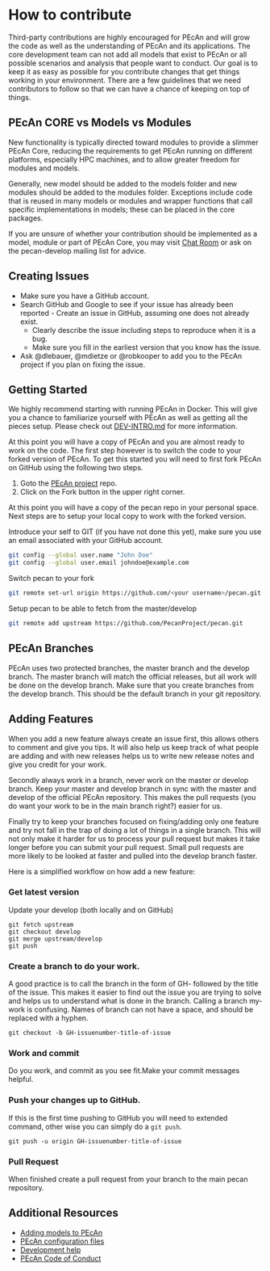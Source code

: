 # How to contribute

Third-party contributions are highly encouraged for PEcAn and will grow the code as well as the understanding of PEcAn and its applications.  The core development team can not add all models that exist to PEcAn or all possible scenarios and analysis that people want to conduct.  Our goal is to keep it as easy as possible for you contribute changes that get things working in your environment. 
There are a few guidelines that we need contributors to follow so that we can have a chance of keeping on top of things.

## PEcAn CORE vs Models vs Modules

New functionality is typically directed toward modules to provide a slimmer PEcAn Core, reducing the requirements to get PEcAn running on different platforms, especially HPC machines, and to allow greater freedom for modules and models.

Generally, new model should be added to the models folder and new modules should be added to the modules folder. 
Exceptions include code that is reused in many models or modules and wrapper functions that call specific implementations in models; these can be placed in the core packages.

If you are unsure of whether your contribution should be implemented as a model, module or part of PEcAn Core, you may visit [Chat Room](https://join.slack.com/t/pecanproject/shared_invite/enQtMzkyODUyMjQyNTgzLWEzOTM1ZjhmYWUxNzYwYzkxMWVlODAyZWQwYjliYzA0MDA0MjE4YmMyOTFhMjYyMjYzN2FjODE4N2Y4YWFhZmQ) or ask on the pecan-develop mailing list for advice.

## Creating Issues

- Make sure you have a GitHub account.
- Search GitHub and Google to see if your issue has already been reported
        - Create an issue in GitHub, assuming one does not already exist.
	- Clearly describe the issue including steps to reproduce when it is a bug.
	- Make sure you fill in the earliest version that you know has the issue.
- Ask @dlebauer, @mdietze or @robkooper to add you to the PEcAn project if you plan on fixing the issue.

## Getting Started

We highly recommend starting with running PEcAn in Docker. This will give you a chance to familiarize yourself with PEcAn as well as getting all the pieces setup. Please check out [DEV-INTRO.md](DEV-INTRO.md) for more information.

At this point you will have a copy of PEcAn and you are almost ready to work on the code. The first step however is to switch the code  to your forked version of PEcAn. To get this started you will need to first fork PEcAn on GitHub using the following two steps.

1. Goto the [PEcAn project](https://github.com/PecanProject/pecan) repo.
2. Click on the Fork button in the upper right corner.

At this point you will have a copy of the pecan repo in your personal space. Next steps are to setup your local copy to work with the forked version.

Introduce your self to GIT (if you have not done this yet), make sure you use an email associated with your GitHub account.
```bash
git config --global user.name "John Doe"
git config --global user.email johndoe@example.com
```

Switch pecan to your fork
```bash
git remote set-url origin https://github.com/<your username>/pecan.git
```

Setup pecan to be able to fetch from the master/develop
```bash
git remote add upstream https://github.com/PecanProject/pecan.git
```

## PEcAn Branches

PEcAn uses two protected branches, the master branch and the develop branch. The master branch will match the official releases, but all work will be done on the develop branch. Make sure that you create branches from the develop branch. This should be the default branch in your git repository.

## Adding Features

When you add a new feature always create an issue first, this allows others to comment and give you tips. It will also help us keep track of what people are adding and with new releases helps us to write new release notes and give you credit for your work.

Secondly always work in a  branch, never work on the master or develop branch. Keep your master and develop branch in sync with the master and develop of the official PEcAn repository. This makes the pull requests (you do want your work to be in the main branch right?) easier for us.

Finally try to keep your branches focused on fixing/adding only one feature and try not fall in the trap of doing a lot of things in a  single branch. This will not only make it harder for us to process your pull request but makes it take longer before you can submit your pull request. Small pull requests are more likely to be looked at faster and pulled into the develop branch faster.

Here is a simplified workflow on how add a new feature:

### Get latest version

Update your develop (both locally and on GitHub)

```
git fetch upstream
git checkout develop
git merge upstream/develop
git push
```

### Create a branch to do your work.

A good practice is to call the branch in the form of GH-<issue-number> followed by the title of the issue. This makes it easier to find out the issue you are trying to solve and helps us to understand what is done in the branch. Calling a branch my-work is confusing. Names of branch can not have a space, and should be replaced with a hyphen.

```
git checkout -b GH-issuenumber-title-of-issue
```

### Work and commit

Do you work, and commit as you see fit.Make your commit messages helpful. 

### Push your changes up to GitHub.

If this is the first time pushing to GitHub you will need to extended command, other wise you can simply do a `git push`.

```
git push -u origin GH-issuenumber-title-of-issue
```

### Pull Request

 When finished create a pull request from your branch to the main pecan repository.

## Additional Resources

- [Adding models to PEcAn](https://pecanproject.github.io/pecan-documentation/master/adding-an-ecosystem-model.html)
- [PEcAn configuration files](https://pecanproject.github.io/pecan-documentation/master/pecan-xml-configuration.html)
- [Development help](https://pecanproject.github.io/pecan-documentation/master/developer-guide.html)
- [PEcAn Code of Conduct](https://pecanproject.github.io/pecan-documentation/master/contributor-covenant-code-of-conduct.html)
